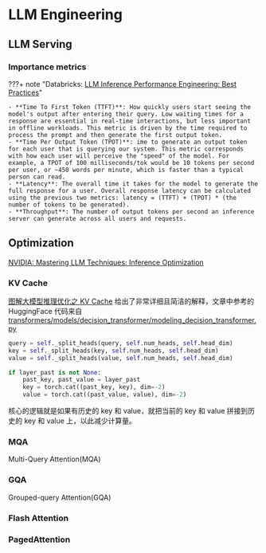 # LLM Engineering



## LLM Serving

### Importance metrics

???+ note "Databricks: [LLM Inference Performance Engineering: Best Practices](https://www.databricks.com/blog/llm-inference-performance-engineering-best-practices)"

    - **Time To First Token (TTFT)**: How quickly users start seeing the model's output after entering their query. Low waiting times for a response are essential in real-time interactions, but less important in offline workloads. This metric is driven by the time required to process the prompt and then generate the first output token.
    - **Time Per Output Token (TPOT)**: ime to generate an output token for each user that is querying our system. This metric corresponds with how each user will perceive the "speed" of the model. For example, a TPOT of 100 milliseconds/tok would be 10 tokens per second per user, or ~450 words per minute, which is faster than a typical person can read.
    - **Latency**: The overall time it takes for the model to generate the full response for a user. Overall response latency can be calculated using the previous two metrics: latency = (TTFT) + (TPOT) * (the number of tokens to be generated).
    - **Throughput**: The number of output tokens per second an inference server can generate across all users and requests.

## Optimization

[NVIDIA: Mastering LLM Techniques: Inference Optimization](https://developer.nvidia.com/blog/mastering-llm-techniques-inference-optimization/)

### KV Cache
[图解大模型推理优化之 KV Cache](https://zhuanlan.zhihu.com/p/679249229)
给出了非常详细且简洁的解释，文章中参考的 HuggingFace 代码来自
[transformers/models/decision_transformer/modeling_decision_transformer.py](https://github.com/huggingface/transformers/blob/28751958874eccb155fa2ab10a79bf8068d9ae29/src/transformers/models/decision_transformer/modeling_decision_transformer.py#L301-L318)

```python
query = self._split_heads(query, self.num_heads, self.head_dim)
key = self._split_heads(key, self.num_heads, self.head_dim)
value = self._split_heads(value, self.num_heads, self.head_dim)

if layer_past is not None:
    past_key, past_value = layer_past
    key = torch.cat((past_key, key), dim=-2)
    value = torch.cat((past_value, value), dim=-2)
```
核心的逻辑就是如果有历史的 key 和 value，就把当前的 key 和 value 拼接到历史的 key 和 value 上，以此减少计算量。


### MQA

Multi-Query Attention(MQA)

### GQA
Grouped-query Attention(GQA)

### Flash Attention


### PagedAttention

